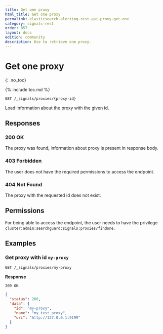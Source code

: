```yaml
---
title: Get one proxy
html_title: Get one proxy
permalink: elasticsearch-alerting-rest-api-proxy-get-one
category: signals-rest
order: 857
layout: docs
edition: community
description: Use to retrieve one proxy.
---
```


<!--- Copyright 2023 floragunn GmbH -->

# Get one proxy
{: .no_toc}

{% include toc.md %}


```
GET /_signals/proxies/{proxy-id}
```

Load information about the proxy with the given id. 


## Responses

### 200 OK

The proxy was found, information about proxy is present in response body.

### 403 Forbidden

The user does not have the required permissions to access the endpoint.

### 404 Not Found

The proxy with the requested id does not exist.

## Permissions

For being able to access the endpoint, the user needs to have the privilege `cluster:admin:searchguard:signals:proxies/findone`.

## Examples

### Get proxy with id `my-proxy`

```
GET /_signals/proxies/my-proxy
```

**Response**

```
200 OK
```

```json
{
  "status": 200,
  "data": {
    "id": "my-proxy",
    "name": "my test proxy",
    "uri": "http://127.0.0.1:9199"
  }
}
```
